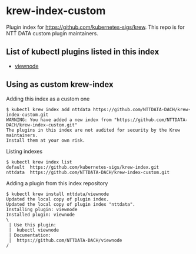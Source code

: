 # krew-index-custom

Plugin index for https://github.com/kubernetes-sigs/krew. This repo is for NTT DATA custom plugin maintainers.

## List of kubectl plugins listed in this index

* [viewnode](https://github.com/NTTDATA-DACH/viewnode)

## Using as custom krew-index

Adding this index as a custom one

```console
$ kubectl krew index add nttdata https://github.com/NTTDATA-DACH/krew-index-custom.git
WARNING: You have added a new index from "https://github.com/NTTDATA-DACH/krew-index-custom.git"
The plugins in this index are not audited for security by the Krew maintainers.
Install them at your own risk.
```

Listing indexes

```console
$ kubectl krew index list
default  https://github.com/kubernetes-sigs/krew-index.git
nttdata  https://github.com/NTTDATA-DACH/krew-index-custom.git
```

Adding a plugin from this index repository

```console
$ kubectl krew install nttdata/viewnode
Updated the local copy of plugin index.
Updated the local copy of plugin index "nttdata".
Installing plugin: viewnode
Installed plugin: viewnode
\
 | Use this plugin:
 | 	kubectl viewnode
 | Documentation:
 | 	https://github.com/NTTDATA-DACH/viewnode
/
```
